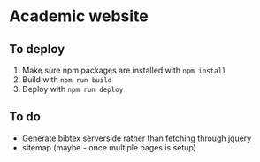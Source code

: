 # Academic website

## To deploy

1. Make sure npm packages are installed with `npm install`
2. Build with `npm run build`
3. Deploy with `npm run deploy`

## To do

- Generate bibtex serverside rather than fetching through jquery
- sitemap (maybe - once multiple pages is setup)